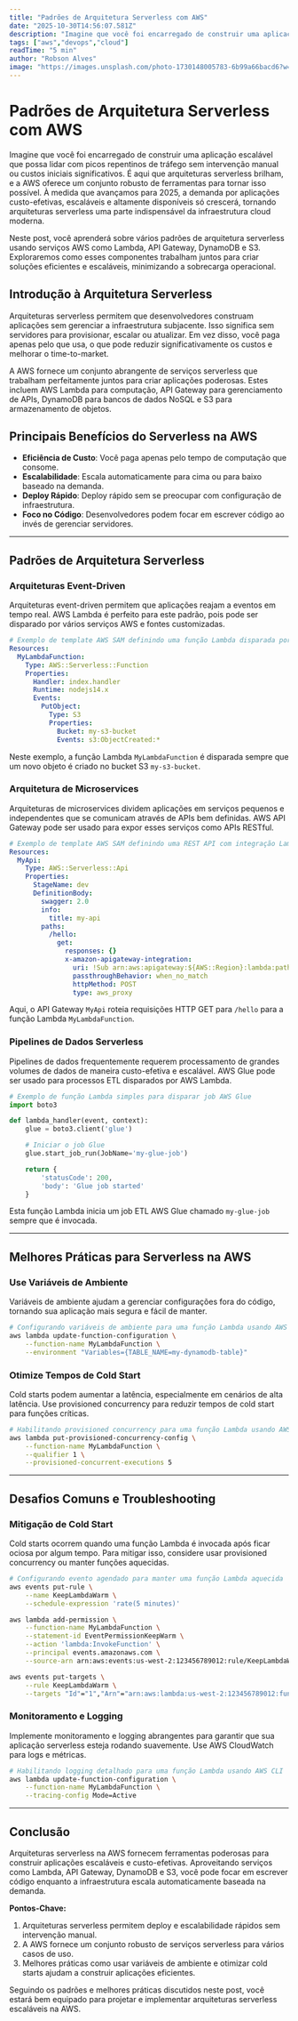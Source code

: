 ```yaml
---
title: "Padrões de Arquitetura Serverless com AWS"
date: "2025-10-30T14:56:07.581Z"
description: "Imagine que você foi encarregado de construir uma aplicação escalável que possa lidar com picos repentinos de tráfego sem intervenção manual ou custos iniciais significativos..."
tags: ["aws","devops","cloud"]
readTime: "5 min"
author: "Robson Alves"
image: "https://images.unsplash.com/photo-1730148005783-6b99a66bacd6?w=1200&q=80"q=80"
---
```


# Padrões de Arquitetura Serverless com AWS

Imagine que você foi encarregado de construir uma aplicação escalável que possa lidar com picos repentinos de tráfego sem intervenção manual ou custos iniciais significativos. É aqui que arquiteturas serverless brilham, e a AWS oferece um conjunto robusto de ferramentas para tornar isso possível. À medida que avançamos para 2025, a demanda por aplicações custo-efetivas, escaláveis e altamente disponíveis só crescerá, tornando arquiteturas serverless uma parte indispensável da infraestrutura cloud moderna.

Neste post, você aprenderá sobre vários padrões de arquitetura serverless usando serviços AWS como Lambda, API Gateway, DynamoDB e S3. Exploraremos como esses componentes trabalham juntos para criar soluções eficientes e escaláveis, minimizando a sobrecarga operacional.

## Introdução à Arquitetura Serverless

Arquiteturas serverless permitem que desenvolvedores construam aplicações sem gerenciar a infraestrutura subjacente. Isso significa sem servidores para provisionar, escalar ou atualizar. Em vez disso, você paga apenas pelo que usa, o que pode reduzir significativamente os custos e melhorar o time-to-market.

A AWS fornece um conjunto abrangente de serviços serverless que trabalham perfeitamente juntos para criar aplicações poderosas. Estes incluem AWS Lambda para computação, API Gateway para gerenciamento de APIs, DynamoDB para bancos de dados NoSQL e S3 para armazenamento de objetos.

## Principais Benefícios do Serverless na AWS

- **Eficiência de Custo**: Você paga apenas pelo tempo de computação que consome.
- **Escalabilidade**: Escala automaticamente para cima ou para baixo baseado na demanda.
- **Deploy Rápido**: Deploy rápido sem se preocupar com configuração de infraestrutura.
- **Foco no Código**: Desenvolvedores podem focar em escrever código ao invés de gerenciar servidores.

---

## Padrões de Arquitetura Serverless

### Arquiteturas Event-Driven

Arquiteturas event-driven permitem que aplicações reajam a eventos em tempo real. AWS Lambda é perfeito para este padrão, pois pode ser disparado por vários serviços AWS e fontes customizadas.

```yaml
# Exemplo de template AWS SAM definindo uma função Lambda disparada por S3
Resources:
  MyLambdaFunction:
    Type: AWS::Serverless::Function
    Properties:
      Handler: index.handler
      Runtime: nodejs14.x
      Events:
        PutObject:
          Type: S3
          Properties:
            Bucket: my-s3-bucket
            Events: s3:ObjectCreated:*
```

Neste exemplo, a função Lambda `MyLambdaFunction` é disparada sempre que um novo objeto é criado no bucket S3 `my-s3-bucket`.

### Arquitetura de Microservices

Arquiteturas de microservices dividem aplicações em serviços pequenos e independentes que se comunicam através de APIs bem definidas. AWS API Gateway pode ser usado para expor esses serviços como APIs RESTful.

```yaml
# Exemplo de template AWS SAM definindo uma REST API com integração Lambda
Resources:
  MyApi:
    Type: AWS::Serverless::Api
    Properties:
      StageName: dev
      DefinitionBody:
        swagger: 2.0
        info:
          title: my-api
        paths:
          /hello:
            get:
              responses: {}
              x-amazon-apigateway-integration:
                uri: !Sub arn:aws:apigateway:${AWS::Region}:lambda:path/2015-03-31/functions/${MyLambdaFunction.Arn}/invocations
                passthroughBehavior: when_no_match
                httpMethod: POST
                type: aws_proxy
```

Aqui, o API Gateway `MyApi` roteia requisições HTTP GET para `/hello` para a função Lambda `MyLambdaFunction`.

### Pipelines de Dados Serverless

Pipelines de dados frequentemente requerem processamento de grandes volumes de dados de maneira custo-efetiva e escalável. AWS Glue pode ser usado para processos ETL disparados por AWS Lambda.

```python
# Exemplo de função Lambda simples para disparar job AWS Glue
import boto3

def lambda_handler(event, context):
    glue = boto3.client('glue')

    # Iniciar o job Glue
    glue.start_job_run(JobName='my-glue-job')

    return {
        'statusCode': 200,
        'body': 'Glue job started'
    }
```

Esta função Lambda inicia um job ETL AWS Glue chamado `my-glue-job` sempre que é invocada.

---

## Melhores Práticas para Serverless na AWS

### Use Variáveis de Ambiente

Variáveis de ambiente ajudam a gerenciar configurações fora do código, tornando sua aplicação mais segura e fácil de manter.

```bash
# Configurando variáveis de ambiente para uma função Lambda usando AWS CLI
aws lambda update-function-configuration \
    --function-name MyLambdaFunction \
    --environment "Variables={TABLE_NAME=my-dynamodb-table}"
```

### Otimize Tempos de Cold Start

Cold starts podem aumentar a latência, especialmente em cenários de alta latência. Use provisioned concurrency para reduzir tempos de cold start para funções críticas.

```bash
# Habilitando provisioned concurrency para uma função Lambda usando AWS CLI
aws lambda put-provisioned-concurrency-config \
    --function-name MyLambdaFunction \
    --qualifier 1 \
    --provisioned-concurrent-executions 5
```

---

## Desafios Comuns e Troubleshooting

### Mitigação de Cold Start

Cold starts ocorrem quando uma função Lambda é invocada após ficar ociosa por algum tempo. Para mitigar isso, considere usar provisioned concurrency ou manter funções aquecidas.

```bash
# Configurando evento agendado para manter uma função Lambda aquecida
aws events put-rule \
    --name KeepLambdaWarm \
    --schedule-expression 'rate(5 minutes)'

aws lambda add-permission \
    --function-name MyLambdaFunction \
    --statement-id EventPermissionKeepWarm \
    --action 'lambda:InvokeFunction' \
    --principal events.amazonaws.com \
    --source-arn arn:aws:events:us-west-2:123456789012:rule/KeepLambdaWarm

aws events put-targets \
    --rule KeepLambdaWarm \
    --targets "Id"="1","Arn"="arn:aws:lambda:us-west-2:123456789012:function:MyLambdaFunction"
```

### Monitoramento e Logging

Implemente monitoramento e logging abrangentes para garantir que sua aplicação serverless esteja rodando suavemente. Use AWS CloudWatch para logs e métricas.

```bash
# Habilitando logging detalhado para uma função Lambda usando AWS CLI
aws lambda update-function-configuration \
    --function-name MyLambdaFunction \
    --tracing-config Mode=Active
```

---

## Conclusão

Arquiteturas serverless na AWS fornecem ferramentas poderosas para construir aplicações escaláveis e custo-efetivas. Aproveitando serviços como Lambda, API Gateway, DynamoDB e S3, você pode focar em escrever código enquanto a infraestrutura escala automaticamente baseada na demanda.

**Pontos-Chave:**

1. Arquiteturas serverless permitem deploy e escalabilidade rápidos sem intervenção manual.
2. A AWS fornece um conjunto robusto de serviços serverless para vários casos de uso.
3. Melhores práticas como usar variáveis de ambiente e otimizar cold starts ajudam a construir aplicações eficientes.

Seguindo os padrões e melhores práticas discutidos neste post, você estará bem equipado para projetar e implementar arquiteturas serverless escaláveis na AWS.
